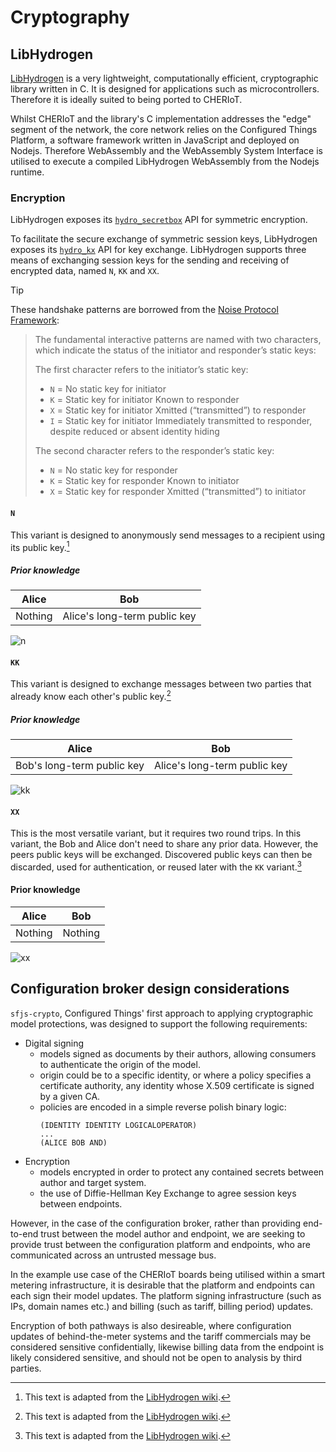 # Cryptography

## LibHydrogen

[LibHydrogen](https://github.com/jedisct1/libhydrogen) is a very lightweight, computationally efficient, cryptographic library written in C. It is designed for applications such as microcontrollers. Therefore it is ideally suited to being ported to CHERIoT. 

Whilst CHERIoT and the library's C implementation addresses the "edge" segment of the network, the core network relies on the Configured Things Platform, a software framework written in JavaScript and deployed on Nodejs. Therefore WebAssembly and the WebAssembly System Interface is utilised to execute a compiled LibHydrogen WebAssembly from the Nodejs runtime.

### Encryption

LibHydrogen exposes its [`hydro_secretbox`](https://github.com/jedisct1/libhydrogen/wiki/Secret-key-encryption) API for symmetric encryption.

To facilitate the secure exchange of symmetric session keys, LibHydrogen exposes its [`hydro_kx`](https://github.com/jedisct1/libhydrogen/wiki/Key-exchange) API for key exchange. LibHydrogen supports three means of exchanging session keys for the sending and receiving of encrypted data, named `N`, `KK` and `XX`.

> [!TIP]
> These handshake patterns are borrowed from the [Noise Protocol Framework](https://noiseprotocol.org):
>
>> The fundamental interactive patterns are named with two characters, which indicate the status of the initiator and responder’s static keys:
>>
>>The first character refers to the initiator’s static key:
>> - `N` = No static key for initiator
>> - `K` = Static key for initiator Known to responder
>> - `X` = Static key for initiator Xmitted (“transmitted”) to responder
>> - `I` = Static key for initiator Immediately transmitted to responder, despite reduced or absent identity hiding
>>
>> The second character refers to the responder’s static key:
>> - `N` = No static key for responder
>> - `K` = Static key for responder Known to initiator
>> - `X` = Static key for responder Xmitted (“transmitted”) to initiator

#### `N`

This variant is designed to anonymously send messages to a recipient using its public key.[^libhydrogenwiki]

##### Prior knowledge 
| Alice | Bob |
| - | - |
| Nothing | Alice's long-term public key |


![n](../../../build/documentation/puml/crypt/kx_n.svg)

#### `KK`

This variant is designed to exchange messages between two parties that already know each other's public key.[^libhydrogenwiki]

##### Prior knowledge 
| Alice | Bob |
| - | - |
| Bob's long-term public key | Alice's long-term public key |


![kk](../../../build/documentation/puml/crypt/kx_kk.svg)

#### `XX`

This is the most versatile variant, but it requires two round trips. In this variant, the Bob and Alice don't need to share any prior data. However, the peers public keys will be exchanged. Discovered public keys can then be discarded, used for authentication, or reused later with the `KK` variant.[^libhydrogenwiki]

#### Prior knowledge 
| Alice | Bob |
| - | - |
| Nothing | Nothing |


![xx](../../../build/documentation/puml/crypt/kx_xx.svg)

[^libhydrogenwiki]: This text is adapted from the [LibHydrogen wiki](https://github.com/jedisct1/libhydrogen/wiki).

## Configuration broker design considerations

`sfjs-crypto`, Configured Things' first approach to applying cryptographic model protections, was designed to support the following requirements:

- Digital signing
    - models signed as documents by their authors, allowing consumers to authenticate the origin of the model.
    - origin could be to a specific identity, or where a policy specifies a certificate authority, any identity whose X.509 certificate is signed by a given CA.
    - policies are encoded in a simple reverse polish binary logic: 
        ```
        (IDENTITY IDENTITY LOGICALOPERATOR)
        ...
        (ALICE BOB AND)
        ```
- Encryption
    - models encrypted in order to protect any contained secrets between author and target system.
    - the use of Diffie-Hellman Key Exchange to agree session keys between endpoints.

However, in the case of the configuration broker, rather than providing end-to-end trust between the model author and endpoint, we are seeking to provide trust between the configuration platform and endpoints, who are communicated across an untrusted message bus.

In the example use case of the CHERIoT boards being utilised within a smart metering infrastructure, it is desirable that the platform and endpoints can each sign their model updates. The platform signing infrastructure (such as IPs, domain names etc.) and billing (such as tariff, billing period) updates. 

Encryption of both pathways is also desireable, where configuration updates of behind-the-meter systems and the tariff commercials may be considered sensitive confidentially, likewise billing data from the endpoint is likely considered sensitive, and should not be open to analysis by third parties.